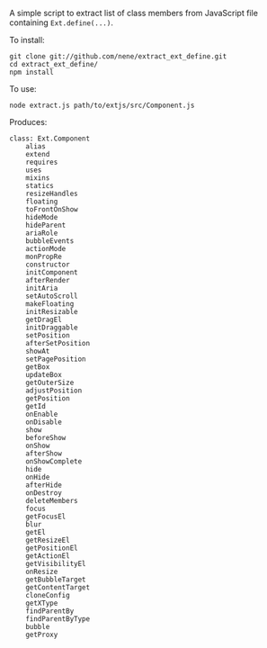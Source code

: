 A simple script to extract list of class members from JavaScript file containing `Ext.define(...)`.

To install:

    git clone git://github.com/nene/extract_ext_define.git
    cd extract_ext_define/
    npm install

To use:

    node extract.js path/to/extjs/src/Component.js

Produces:

    class: Ext.Component
        alias
        extend
        requires
        uses
        mixins
        statics
        resizeHandles
        floating
        toFrontOnShow
        hideMode
        hideParent
        ariaRole
        bubbleEvents
        actionMode
        monPropRe
        constructor
        initComponent
        afterRender
        initAria
        setAutoScroll
        makeFloating
        initResizable
        getDragEl
        initDraggable
        setPosition
        afterSetPosition
        showAt
        setPagePosition
        getBox
        updateBox
        getOuterSize
        adjustPosition
        getPosition
        getId
        onEnable
        onDisable
        show
        beforeShow
        onShow
        afterShow
        onShowComplete
        hide
        onHide
        afterHide
        onDestroy
        deleteMembers
        focus
        getFocusEl
        blur
        getEl
        getResizeEl
        getPositionEl
        getActionEl
        getVisibilityEl
        onResize
        getBubbleTarget
        getContentTarget
        cloneConfig
        getXType
        findParentBy
        findParentByType
        bubble
        getProxy

